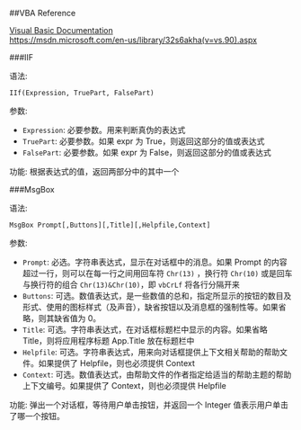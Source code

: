 ##VBA Reference

[Visual Basic Documentation](https://msdn.microsoft.com/en-us/library/office/ee861528.aspx)</br>
https://msdn.microsoft.com/en-us/library/32s6akha(v=vs.90).aspx

###IIF

语法:

	IIf(Expression, TruePart, FalsePart)

参数:
	
- `Expression`: 必要参数。用来判断真伪的表达式
- `TruePart`: 必要参数。如果 expr 为 True，则返回这部分的值或表达式
- `FalsePart`: 必要参数。如果 expr 为 False，则返回这部分的值或表达式

功能: 根据表达式的值，返回两部分中的其中一个

###MsgBox

语法:

	MsgBox Prompt[,Buttons][,Title][,Helpfile,Context]

参数:

- `Prompt`: 必选。字符串表达式，显示在对话框中的消息。如果 Prompt 的内容超过一行，则可以在每一行之间用回车符 `Chr(13)` ，换行符 `Chr(10)` 或是回车与换行符的组合 `Chr(13)&Chr(10)`，即 `vbCrLf` 将各行分隔开来
- `Buttons`: 可选。数值表达式，是一些数值的总和，指定所显示的按钮的数目及形式、使用的图标样式（及声音），缺省按钮以及消息框的强制性等。如果省略，则其缺省值为 0。
- `Title`: 可选。字符串表达式，在对话框标题栏中显示的内容。如果省略 Title，则将应用程序标题 App.Title 放在标题栏中
- `Helpfile`: 可选。字符串表达式，用来向对话框提供上下文相关帮助的帮助文件。如果提供了 Helpfile，则也必须提供 Context
- `Context`: 可选。数值表达式，由帮助文件的作者指定给适当的帮助主题的帮助上下文编号。如果提供了 Context，则也必须提供 Helpfile

功能: 弹出一个对话框，等待用户单击按钮，并返回一个 Integer 值表示用户单击了哪一个按钮。